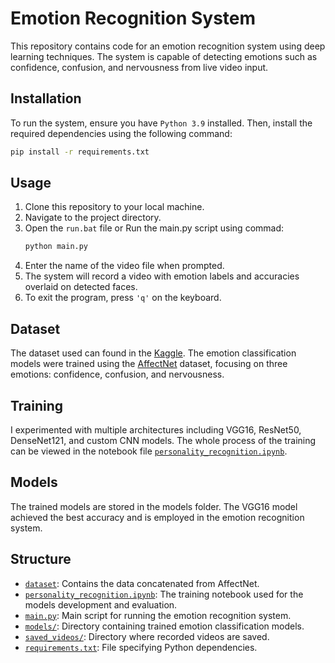 # Emotion Recognition System

This repository contains code for an emotion recognition system using deep learning techniques. The system is capable of detecting emotions such as confidence, confusion, and nervousness from live video input.

## Installation

To run the system, ensure you have ```Python 3.9``` installed. Then, install the required dependencies using the following command:

```bash
pip install -r requirements.txt
```

## Usage
1. Clone this repository to your local machine.
2. Navigate to the project directory.
3. Open the ```run.bat``` file or Run the main.py script using commad:
   ```bash
   python main.py
   ```
5. Enter the name of the video file when prompted.
6. The system will record a video with emotion labels and accuracies overlaid on detected faces.
7. To exit the program, press ```'q'``` on the keyboard.

## Dataset
The dataset used can found in the [Kaggle](https://www.kaggle.com/datasets/jitendracheripally/emotion-recognition-data). The emotion classification models were trained using the [AffectNet](https://www.kaggle.com/datasets/thienkhonghoc/affectnet) dataset, focusing on three emotions: confidence, confusion, and nervousness.

## Training
I experimented with multiple architectures including VGG16, ResNet50, DenseNet121, and custom CNN models. The whole process of the training can be viewed in the notebook file [```personality_recognition.ipynb```](personality_recognition.ipynb).

## Models
The trained models are stored in the models folder. The VGG16 model achieved the best accuracy and is employed in the emotion recognition system.

## Structure
* [```dataset```](dataset): Contains the data concatenated from AffectNet.
* [```personality_recognition.ipynb```](personality_recognition.ipynb): The training notebook used for the models development and evaluation.
* [```main.py```](main.py): Main script for running the emotion recognition system.
* [```models/```](models): Directory containing trained emotion classification models.
* [```saved_videos/```](saved_videos): Directory where recorded videos are saved.
* [```requirements.txt```](requirements.txt): File specifying Python dependencies.

